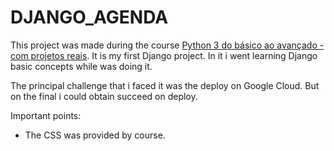 # DJANGO_AGENDA

This project was made during the course [Python 3 do básico ao avançado - com projetos reais](https://www.udemy.com/course/python-3-do-zero-ao-avancado/?couponCode=ST19MT121224). It is my first Django project.  In it i went learning Django basic concepts while was doing it. 

The principal challenge that i faced it was the deploy on Google Cloud. But on the final i could obtain succeed on deploy. 

Important points: 

- The CSS was provided by course.
